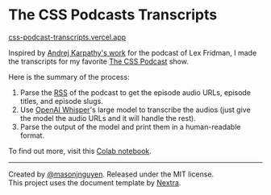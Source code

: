 # The CSS Podcasts Transcripts

[css-podcast-transcripts.vercel.app](https://css-podcast-transcripts.vercel.app)

Inspired by [Andrej Karpathy's work](https://karpathy.ai/lexicap/) for the podcast of Lex Fridman, I made the transcripts for my favorite [The CSS Podcast](https://pod.link/thecsspodcast) show.

Here is the summary of the process:

1. Parse the [RSS](https://thecsspodcast.libsyn.com/rss) of the podcast to get the episode audio URLs, episode titles, and episode slugs.
2. Use [OpenAI Whisper](https://github.com/openai/whisper)'s large model to transcribe the audios (just give the model the audio URLs and it will handle the rest).
3. Parse the output of the model and print them in a human-readable format. 

To find out more, visit this [Colab notebook](google.com).


---


Created by [@masonjnguyen](https://masonjnguyen.com). Released under the MIT license.  
This project uses the document template by [Nextra](https://nextra.vercel.app/).
